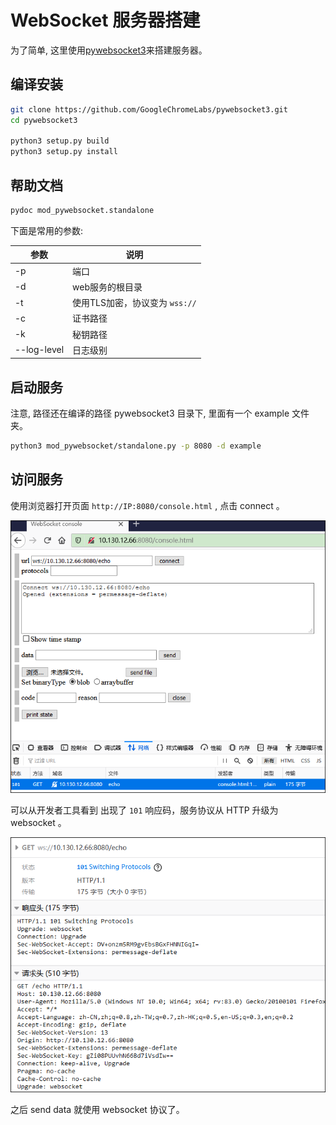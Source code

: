 # WebSocket 服务器搭建

为了简单, 这里使用[pywebsocket3](https://github.com/GoogleChromeLabs/pywebsocket3)来搭建服务器。

## 编译安装

```bash
git clone https://github.com/GoogleChromeLabs/pywebsocket3.git
cd pywebsocket3

python3 setup.py build
python3 setup.py install
```

## 帮助文档

```bash
pydoc mod_pywebsocket.standalone
```

下面是常用的参数:

| 参数          | 说明                    |
| ----------- | --------------------- |
| -p          | 端口                    |
| -d          | web服务的根目录             |
| -t          | 使用TLS加密，协议变为 `wss://` |
| -c          | 证书路径                  |
| -k          | 秘钥路径                  |
| --log-level | 日志级别                  |

## 启动服务

注意, 路径还在编译的路径 pywebsocket3 目录下, 里面有一个 example 文件夹。

```bash
python3 mod_pywebsocket/standalone.py -p 8080 -d example
```

## 访问服务

使用浏览器打开页面  `http://IP:8080/console.html` , 点击 connect 。

![page](_sources/websocket_console.png)

可以从开发者工具看到 出现了 `101` 响应码，服务协议从 HTTP 升级为 websocket 。

![](_sources/protocol.png)

之后 send data 就使用 websocket 协议了。

